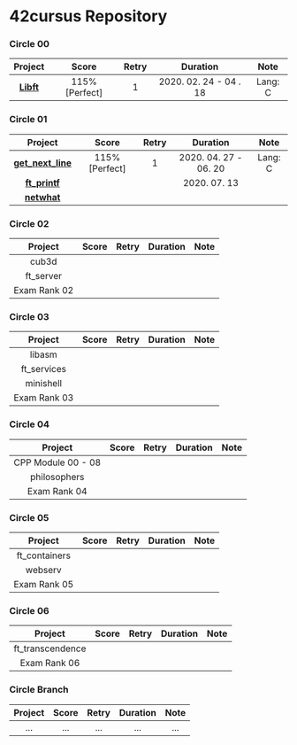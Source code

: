 # 42cursus Repository

### Circle 00

|            Project            |     Score      | Retry |        Duration        |  Note   |
| :---------------------------: | :------------: | :---: | :--------------------: | :-----: |
| **[Libft](./Circle00/Libft)** | 115% [Perfect] |   1   | 2020. 02. 24 - 04 . 18 | Lang: C |

### Circle 01

|                    Project                    |     Score      | Retry |       Duration        |  Note   |
| :-------------------------------------------: | :------------: | :---: | :-------------------: | :-----: |
| **[get_next_line](./Circle01/get_next_line)** | 115% [Perfect] |   1   | 2020. 04. 27 - 06. 20 | Lang: C |
|     **[ft_printf](./Circle01/ft_printf)**     |                |       | 2020. 07. 13          |         |
|       **[netwhat](./Circle01/netwhat)**       |                |       |                       |         |

### Circle 02

|   Project    | Score | Retry | Duration | Note |
| :----------: | :---: | :---: | :------: | :--: |
|    cub3d     |       |       |          |      |
|  ft_server   |       |       |          |      |
| Exam Rank 02 |       |       |          |      |

### Circle 03

|   Project    | Score | Retry | Duration | Note |
| :----------: | :---: | :---: | :------: | :--: |
|    libasm    |       |       |          |      |
| ft_services  |       |       |          |      |
|  minishell   |       |       |          |      |
| Exam Rank 03 |       |       |          |      |

### Circle 04

|      Project       | Score | Retry | Duration | Note |
| :----------------: | :---: | :---: | :------: | :--: |
| CPP Module 00 - 08 |       |       |          |      |
|    philosophers    |       |       |          |      |
|    Exam Rank 04    |       |       |          |      |

### Circle 05

|    Project    | Score | Retry | Duration | Note |
| :-----------: | :---: | :---: | :------: | :--: |
| ft_containers |       |       |          |      |
|    webserv    |       |       |          |      |
| Exam Rank 05  |       |       |          |      |

### Circle 06

|     Project      | Score | Retry | Duration | Note |
| :--------------: | :---: | :---: | :------: | :--: |
| ft_transcendence |       |       |          |      |
|   Exam Rank 06   |       |       |          |      |

### Circle Branch

| Project | Score | Retry | Duration | Note |
| :-----: | :---: | :---: | :------: | :--: |
|   ...   |  ...  |  ...  |   ...    | ...  |
